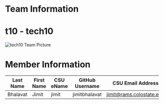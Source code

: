 # Team Information

# t10 - tech10

![tech10 Team Picture](https://github.com/csucs314f20/t10/blob/master/team/images/csuRAMS_3_V3%20(1).jpg)

# Member Information

| Last Name | First Name | CSU eName | GitHub Username | CSU Email Address |
| --------- | ---------- | --------- | --------------- | ----------------- |
| Bhalavat | Jimit | jimit | jimitbhalavat | jimit@rams.colostate.edu |

